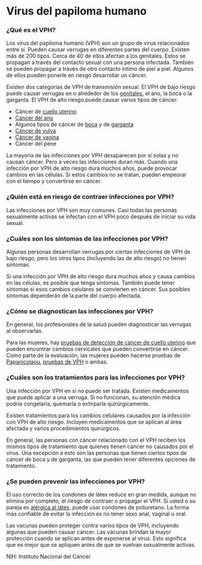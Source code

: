 Virus del papiloma humano
=========================


### ¿Qué es el VPH?


Los virus del papiloma humano (VPH) son un grupo de virus relacionados entre sí. Pueden causar verrugas en diferentes partes del cuerpo. Existen más de 200 tipos. Cerca de 40 de ellos afectan a los genitales. Estos se propagan a través del contacto sexual con una persona infectada. También se pueden propagar a través de otro contacto íntimo de piel a piel. Algunos de ellos pueden ponerle en riesgo desarrollar un cáncer. 


Existen dos categorías de VPH de transmisión sexual. El VPH de bajo riesgo puede causar verrugas en o alrededor de los [genitales](https://medlineplus.gov/spanish/genitalwarts.html), el ano, la boca o la garganta. El VPH de alto riesgo puede causar varios tipos de cáncer:


* Cáncer de [cuello uterino](https://medlineplus.gov/spanish/cervicalcancer.html)
* [Cáncer del ano](https://medlineplus.gov/spanish/analcancer.html)
* Algunos tipos de cáncer de [boca](https://medlineplus.gov/spanish/oralcancer.html) y de [garganta](https://medlineplus.gov/spanish/throatcancer.html)
* [Cáncer de vulva](https://medlineplus.gov/spanish/vulvarcancer.html)
* [Cáncer de vagina](https://medlineplus.gov/spanish/vaginalcancer.html)
* Cáncer del pene


La mayoría de las infecciones por VPH desaparecen por sí solas y no causan cáncer. Pero a veces las infecciones duran más. Cuando una infección por VPH de alto riesgo dura muchos años, puede provocar cambios en las células. Si estos cambios no se tratan, pueden empeorar con el tiempo y convertirse en cáncer.


### ¿Quién está en riesgo de contraer infecciones por VPH?


Las infecciones por VPH son muy comunes. Casi todas las personas sexualmente activas se infectan con el VPH poco después de iniciar su vida sexual.


### ¿Cuáles son los síntomas de las infecciones por VPH?


Algunas personas desarrollan verrugas por ciertas infecciones de VPH de bajo riesgo, pero los otros tipos (incluyendo las de alto riesgo) no tienen síntomas.


Si una infección por VPH de alto riesgo dura muchos años y causa cambios en las células, es posible que tenga síntomas. También puede tener síntomas si esos cambios celulares se convierten en cáncer. Sus posibles síntomas dependerán de la parte del cuerpo afectada.


### ¿Cómo se diagnostican las infecciones por VPH?


En general, los profesionales de la salud pueden diagnosticar las verrugas al observarlas.


Para las mujeres, hay [pruebas de detección de cáncer de cuello uterino](https://medlineplus.gov/spanish/cervicalcancerscreening.html) que pueden encontrar cambios cervicales que pueden convertirse en cáncer. Como parte de la evaluación, las mujeres pueden hacerse pruebas de [Papanicolaou](https://medlineplus.gov/spanish/pruebas-de-laboratorio/prueba-de-papanicolaou/), [pruebas de VPH](https://medlineplus.gov/spanish/pruebas-de-laboratorio/prueba-del-virus-del-papiloma-humano-vph/) o ambas.


### ¿Cuáles son los tratamientos para las infecciones por VPH?


Una infección por VPH en sí no puede ser tratada. Existen medicamentos que puede aplicar a una verruga. Si no funcionan, su atención médica podría congelarla, quemarla o extirparla quirúrgicamente.


Existen tratamientos para los cambios celulares causados por la infección con VPH de alto riesgo. Incluyen medicamentos que se aplican al área afectada y varios procedimientos quirúrgicos.


En general, las personas con cáncer relacionado con el VPH reciben los mismos tipos de tratamiento que quienes tienen cáncer no causados por el virus. Una excepción a esto son las personas que tienen ciertos tipos de cáncer de boca y de garganta, las que pueden tener diferentes opciones de tratamiento.


### ¿Se pueden prevenir las infecciones por VPH?


El uso correcto de los condones de látex reduce en gran medida, aunque no elimina por completo, el riesgo de contraer o propagar el VPH. Si usted o su pareja es [alérgica al látex](https://medlineplus.gov/spanish/latexallergy.html), puede usar condones de poliuretano. La forma más confiable de evitar la infección es no tener sexo anal, vaginal u oral.


Las vacunas pueden proteger contra varios tipos de VPH, incluyendo algunas que pueden causar cáncer. Las vacunas brindan la mayor protección cuando se aplican antes de exponerse al virus. Esto significa que es mejor que se apliquen antes de que se vuelvan sexualmente activas.


NIH: Instituto Nacional del Cáncer

